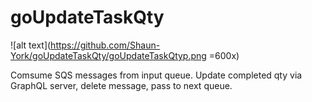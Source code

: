 # goUpdateTaskQty

![alt text](https://github.com/Shaun-York/goUpdateTaskQty/goUpdateTaskQtyp.png =600x)

Comsume SQS messages from input queue. Update completed qty via GraphQL server, delete message, pass to next queue.